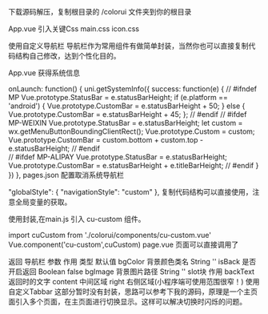 下载源码解压，复制根目录的 /colorui 文件夹到你的根目录

App.vue 引入关键Css main.css icon.css

<style>
    @import "colorui/main.css";
    @import "colorui/icon.css";
    @import "app.css"; /* 你的项目css */
    ....
</style>
使用自定义导航栏
导航栏作为常用组件有做简单封装，当然你也可以直接复制代码结构自己修改，达到个性化目的。

App.vue 获得系统信息

onLaunch: function() {
    uni.getSystemInfo({
        success: function(e) {
            // #ifndef MP
            Vue.prototype.StatusBar = e.statusBarHeight;
            if (e.platform == 'android') {
                Vue.prototype.CustomBar = e.statusBarHeight + 50;
            } else {
                Vue.prototype.CustomBar = e.statusBarHeight + 45;
            };
            // #endif
            // #ifdef MP-WEIXIN
            Vue.prototype.StatusBar = e.statusBarHeight;
            let custom = wx.getMenuButtonBoundingClientRect();
            Vue.prototype.Custom = custom;
            Vue.prototype.CustomBar = custom.bottom + custom.top - e.statusBarHeight;
            // #endif       
            // #ifdef MP-ALIPAY
            Vue.prototype.StatusBar = e.statusBarHeight;
            Vue.prototype.CustomBar = e.statusBarHeight + e.titleBarHeight;
            // #endif
        }
    })
},
pages.json 配置取消系统导航栏

"globalStyle": {
    "navigationStyle": "custom"
},
复制代码结构可以直接使用，注意全局变量的获取。

使用封装,在main.js 引入 cu-custom 组件。

import cuCustom from './colorui/components/cu-custom.vue'
Vue.component('cu-custom',cuCustom)
page.vue 页面可以直接调用了

<cu-custom bgColor="bg-gradual-blue" :isBack="true">
    <block slot="backText">返回</block>
    <block slot="content">导航栏</block>
</cu-custom>
参数	作用	类型	默认值
bgColor	背景颜色类名	String	''
isBack	是否开启返回	Boolean	false
bgImage	背景图片路径	String	''
slot块	作用
backText	返回时的文字
content	中间区域
right	右侧区域(小程序端可使用范围很窄！)
使用自定义Tabbar
这部分暂时没有封装，思路可以参考下我的源码，原理是一个主页面引入多个页面，在主页面进行切换显示。这样可以解决切换时闪烁的问题。